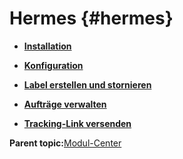 # Hermes {#hermes}

-   **[Installation](7_4_8_1_Installation.md)**  

-   **[Konfiguration](7_4_8_2_Konfiguration.md)**  

-   **[Label erstellen und stornieren](7_4_8_3_LabelErstellenUNDStornieren.md)**  

-   **[Aufträge verwalten](7_4_8_4_AuftraegeVerwalten.md)**  

-   **[Tracking-Link versenden](7_4_8_5_TrackingLinkVersenden.md)**  


**Parent topic:**[Modul-Center](7_4_Modul_Center.md)

